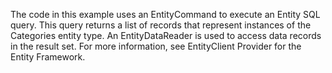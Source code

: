 The code in this example uses an EntityCommand to execute an Entity SQL query. This query returns a list of records that represent instances of the Categories entity type. An EntityDataReader is used to access data records in the result set. For more information, see EntityClient Provider for the Entity Framework.
